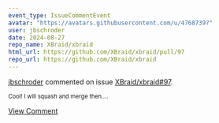```yaml
---
event_type: IssueCommentEvent
avatar: "https://avatars.githubusercontent.com/u/4768739?"
user: jbschroder
date: 2024-08-27
repo_name: XBraid/xbraid
html_url: https://github.com/XBraid/xbraid/pull/97
repo_url: https://github.com/XBraid/xbraid
---
```


<a href='https://github.com/jbschroder' target='_blank'>jbschroder</a> commented on issue <a href='https://github.com/XBraid/xbraid/pull/97' target='_blank'>XBraid/xbraid#97</a>.

<small>Cool!  I will squash and merge then....</small>

<a href='https://github.com/XBraid/xbraid/pull/97' target='_blank'>View Comment</a>